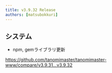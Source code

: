 ```yaml
---
title: v3.9.32 Release
authors: [matsubokkuri]
---
```


<!-- truncate -->

## システム

- npm, gemライブラリ更新

https://github.com/tanomimaster/tanomimaster-www/compare/v3.9.31...v3.9.32

